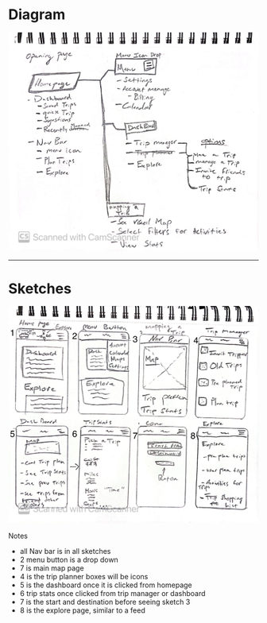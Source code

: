# Diagram

 <img src="Diagrams.JPG" alt="Diagram">
 
 <hr>
 
 # Sketches
  <img src="Sketches.JPG" alt="Sketch"> 
  
  Notes
  - all Nav bar is in all sketches
  - 2 menu button is a drop down
  - 7 is main map page
  - 4 is the trip planner boxes will be icons
  - 5 is the dashboard once it is clicked from homepage
  - 6 trip stats once clicked from trip manager or dashboard
  - 7 is the start and destination before seeing sketch 3
  - 8 is the explore page, similar to a feed
